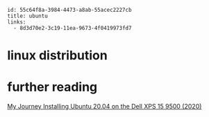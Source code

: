 ```
id: 55c64f8a-3984-4473-a8ab-55acec2227cb
title: ubuntu
links:
  - 8d3d70e2-3c19-11ea-9673-4f0419973fd7
```

# linux distribution

# further reading

[My Journey Installing Ubuntu 20.04 on the Dell XPS 15 9500 (2020)][1]

[1]: https://medium.com/@asad.manji/my-journey-installing-ubuntu-20-04-on-the-dell-xps-15-9500-2020-8ac8560373d1


